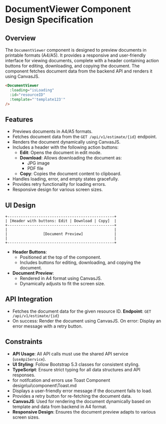 # DocumentViewer Component Design Specification

## Overview

The `DocumentViewer` component is designed to preview documents in printable formats (A4/A5). It provides a responsive and user-friendly interface for viewing documents, complete with a header containing action buttons for editing, downloading, and copying the document. The component fetches document data from the backend API and renders it using CanvasJS.

```html
<DocumentViewer
  :loading="isLoading"
  :id="resourceID"
  :template="'template123'"
/>
```

## Features

- Previews documents in A4/A5 formats.
- Fetches document data from the `GET /api/v1/estimate/{id}` endpoint.
- Renders the document dynamically using CanvasJS.
- Includes a header with the following action buttons:
  - **Edit**: Opens the document in edit mode.
  - **Download**: Allows downloading the document as:
    - JPG image
    - PDF file
  - **Copy**: Copies the document content to clipboard.
- Handles loading, error, and empty states gracefully.
- Provides retry functionality for loading errors.
- Responsive design for various screen sizes.

## UI Design

```text
+------------------------------------------------+
| [Header with buttons: Edit | Download | Copy]  |
+------------------------------------------------+
|                                                |
|                [Document Preview]              |
|                                                |
+------------------------------------------------+
```

- **Header Buttons**:
  - Positioned at the top of the component.
  - Includes buttons for editing, downloading, and copying the document.
- **Document Preview**:
  - Rendered in A4 format using CanvasJS.
  - Dynamically adjusts to fit the screen size.

## API Integration

- Fetches the document data for the given resource ID. **Endpoint**: `GET /api/v1/estimate/{id}`
- On success: Render the document using CanvasJS. On error: Display an error message with a retry button.

## Constraints


- **API Usage**: All API calls must use the shared API service (`useApiService`).
- **UI Styling**: Follow Bootstrap 5.3 classes for consistent styling.
- **TypeScript**: Ensure strict typing for all data structures and API responses.
- for notifcation and errors use Toast Component design\ui\component\Toast.md
- Displays a user-friendly error message if the document fails to load.
- Provides a retry button for re-fetching the document data.
- **CanvasJS**: Used for rendering the document dynamically based on template and data from backend in A4 format.
- **Responsive Design**: Ensures the document preview adapts to various screen sizes.